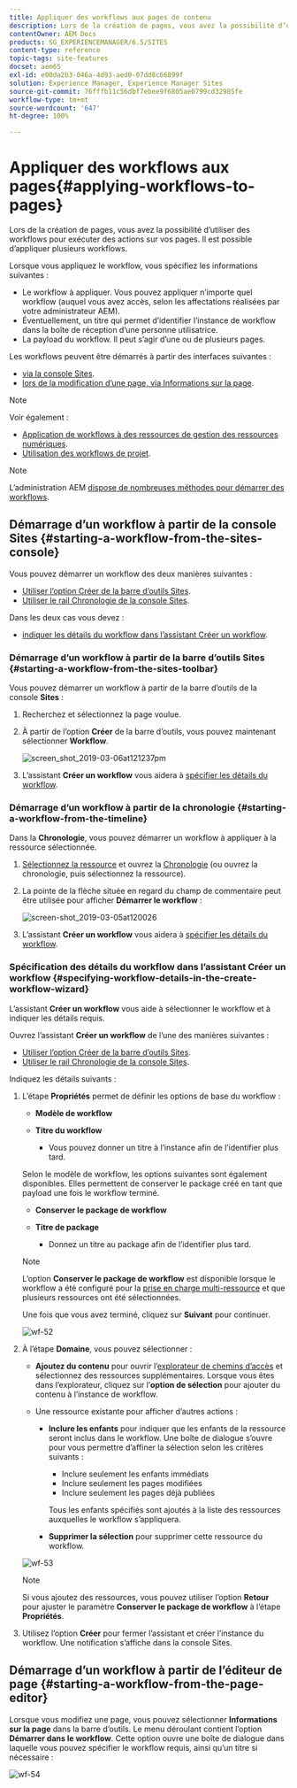 ```yaml
---
title: Appliquer des workflows aux pages de contenu
description: Lors de la création de pages, vous avez la possibilité d’utiliser des workflows pour exécuter des actions sur vos pages. Il est possible d’appliquer plusieurs workflows.
contentOwner: AEM Docs
products: SG_EXPERIENCEMANAGER/6.5/SITES
content-type: reference
topic-tags: site-features
docset: aem65
exl-id: e00da2b3-046a-4d93-aed0-07dd8c66899f
solution: Experience Manager, Experience Manager Sites
source-git-commit: 76fffb11c56dbf7ebee9f6805ae0799cd32985fe
workflow-type: tm+mt
source-wordcount: '647'
ht-degree: 100%

---
```


# Appliquer des workflows aux pages{#applying-workflows-to-pages}

Lors de la création de pages, vous avez la possibilité d’utiliser des workflows pour exécuter des actions sur vos pages. Il est possible d’appliquer plusieurs workflows.

Lorsque vous appliquez le workflow, vous spécifiez les informations suivantes :

* Le workflow à appliquer.
Vous pouvez appliquer n’importe quel workflow (auquel vous avez accès, selon les affectations réalisées par votre administrateur AEM).
* Éventuellement, un titre qui permet d’identifier l’instance de workflow dans la boîte de réception d’une personne utilisatrice.
* La payload du workflow. Il peut s’agir d’une ou de plusieurs pages.

Les workflows peuvent être démarrés à partir des interfaces suivantes :

* [via la console Sites](#starting-a-workflow-from-the-sites-console).
* [lors de la modification d’une page, via Informations sur la page](#starting-a-workflow-from-the-page-editor).

>[!NOTE]
>
>Voir également :
>
>* [Application de workflows à des ressources de gestion des ressources numériques](/help/assets/assets-workflow.md).
>* [Utilisation des workflows de projet](/help/sites-authoring/projects-with-workflows.md).
>

>[!NOTE]
>
>L’administration AEM [dispose de nombreuses méthodes pour démarrer des workflows](/help/sites-administering/workflows-starting.md).

## Démarrage d’un workflow à partir de la console Sites {#starting-a-workflow-from-the-sites-console}

Vous pouvez démarrer un workflow des deux manières suivantes :

* [Utiliser l’option Créer de la barre d’outils Sites](#starting-a-workflow-from-the-sites-toolbar).
* [Utiliser le rail Chronologie de la console Sites](#starting-a-workflow-from-the-timeline).

Dans les deux cas vous devez :

* [indiquer les détails du workflow dans l’assistant Créer un workflow](#specifying-workflow-details-in-the-create-workflow-wizard).

### Démarrage d’un workflow à partir de la barre d’outils Sites {#starting-a-workflow-from-the-sites-toolbar}

Vous pouvez démarrer un workflow à partir de la barre d’outils de la console **Sites** :

1. Recherchez et sélectionnez la page voulue.

1. À partir de l’option **Créer** de la barre d’outils, vous pouvez maintenant sélectionner **Workflow**.

   ![screen_shot_2019-03-06at121237pm](assets/screen_shot_2019-03-06at121237pm.png)

1. L’assistant **Créer un workflow** vous aidera à [spécifier les détails du workflow](#specifying-workflow-details-in-the-create-workflow-wizard).

### Démarrage d’un workflow à partir de la chronologie {#starting-a-workflow-from-the-timeline}

Dans la **Chronologie**, vous pouvez démarrer un workflow à appliquer à la ressource sélectionnée.

1. [Sélectionnez la ressource](/help/sites-authoring/basic-handling.md#viewingandselectingyourresources) et ouvrez la [Chronologie](/help/sites-authoring/basic-handling.md#timeline) (ou ouvrez la chronologie, puis sélectionnez la ressource).
1. La pointe de la flèche située en regard du champ de commentaire peut être utilisée pour afficher **Démarrer le workflow** :

   ![screen-shot_2019-03-05at120026](assets/screen-shot_2019-03-05at120026.png)

1. L’assistant **Créer un workflow** vous aidera à [spécifier les détails du workflow](#specifying-workflow-details-in-the-create-workflow-wizard).

### Spécification des détails du workflow dans l’assistant Créer un workflow {#specifying-workflow-details-in-the-create-workflow-wizard}

L’assistant **Créer un workflow** vous aide à sélectionner le workflow et à indiquer les détails requis.

Ouvrez l’assistant **Créer un workflow** de l’une des manières suivantes :

* [Utiliser l’option Créer de la barre d’outils Sites](#starting-a-workflow-from-the-sites-toolbar).
* [Utiliser le rail Chronologie de la console Sites](#starting-a-workflow-from-the-timeline).

Indiquez les détails suivants :

1. L’étape **Propriétés** permet de définir les options de base du workflow :

   * **Modèle de workflow**
   * **Titre du workflow**

      * Vous pouvez donner un titre à l’instance afin de l’identifier plus tard.

   Selon le modèle de workflow, les options suivantes sont également disponibles. Elles permettent de conserver le package créé en tant que payload une fois le workflow terminé.

   * **Conserver le package de workflow**
   * **Titre de package**

      * Donnez un titre au package afin de l’identifier plus tard.

   >[!NOTE]
   >
   >L’option **Conserver le package de workflow** est disponible lorsque le workflow a été configuré pour la [prise en charge multi-ressource](/help/sites-developing/workflows-models.md#configuring-a-workflow-for-multi-resource-support) et que plusieurs ressources ont été sélectionnées.

   Une fois que vous avez terminé, cliquez sur **Suivant** pour continuer.

   ![wf-52](assets/wf-52.png)

1. À l’étape **Domaine**, vous pouvez sélectionner :

   * **Ajoutez du contenu** pour ouvrir l’[explorateur de chemins d’accès](/help/sites-authoring/author-environment-tools.md#path-browser) et sélectionnez des ressources supplémentaires. Lorsque vous êtes dans l’explorateur, cliquez sur l’**option de sélection** pour ajouter du contenu à l’instance de workflow.

   * Une ressource existante pour afficher d’autres actions :

      * **Inclure les enfants** pour indiquer que les enfants de la ressource seront inclus dans le workflow.
Une boîte de dialogue s’ouvre pour vous permettre d’affiner la sélection selon les critères suivants :

         * Inclure seulement les enfants immédiats
         * Inclure seulement les pages modifiées
         * Inclure seulement les pages déjà publiées

        Tous les enfants spécifiés sont ajoutés à la liste des ressources auxquelles le workflow s’appliquera.

      * **Supprimer la sélection** pour supprimer cette ressource du workflow.

   ![wf-53](assets/wf-53.png)

   >[!NOTE]
   >
   >Si vous ajoutez des ressources, vous pouvez utiliser l’option **Retour** pour ajuster le paramètre **Conserver le package de workflow** à l’étape **Propriétés**.

1. Utilisez l’option **Créer** pour fermer l’assistant et créer l’instance du workflow. Une notification s’affiche dans la console Sites.

## Démarrage d’un workflow à partir de l’éditeur de page {#starting-a-workflow-from-the-page-editor}

Lorsque vous modifiez une page, vous pouvez sélectionner **Informations sur la page** dans la barre d’outils. Le menu déroulant contient l’option **Démarrer dans le workflow**. Cette option ouvre une boîte de dialogue dans laquelle vous pouvez spécifier le workflow requis, ainsi qu’un titre si nécessaire :

![wf-54](assets/wf-54.png)
